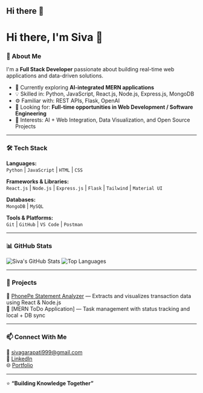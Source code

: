 ## Hi there 👋

<!--
**siva-garapati/siva-garapati** is a ✨ _special_ ✨ repository because its `README.md` (this file) appears on your GitHub profile.

Here are some ideas to get you started:

- 🔭 I’m currently working on ...
- 🌱 I’m currently learning ...
- 👯 I’m looking to collaborate on ...
- 🤔 I’m looking for help with ...
- 💬 Ask me about ...
- 📫 How to reach me: ...
- 😄 Pronouns: ...
- ⚡ Fun fact: ...
-->

# Hi there, I'm Siva 👋

### 🚀 About Me
I'm a **Full Stack Developer** passionate about building real-time web applications and data-driven solutions.

- 🌱 Currently exploring **AI-integrated MERN applications**
- 💡 Skilled in: Python, JavaScript, React.js, Node.js, Express.js, MongoDB
- ⚙️ Familiar with: REST APIs, Flask, OpenAI
- 💼 Looking for: **Full-time opportunities in Web Development / Software Engineering**
- 🧠 Interests: AI + Web Integration, Data Visualization, and Open Source Projects
---

### 🛠️ Tech Stack
**Languages:**  
`Python` | `JavaScript` | `HTML` | `CSS`

**Frameworks & Libraries:**  
`React.js` | `Node.js` | `Express.js` | `Flask` | `Tailwind` | `Material UI`

**Databases:**  
`MongoDB` | `MySQL`

**Tools & Platforms:**  
`Git` | `GitHub` | `VS Code` | `Postman`

---

### 📊 GitHub Stats
![Siva's GitHub Stats](https://github-readme-stats.vercel.app/api?username=siva-garapati&show_icons=true&theme=tokyonight)
![Top Languages](https://github-readme-stats.vercel.app/api/top-langs/?username=siva-garapati&layout=compact&theme=tokyonight)

---

### 💼 Projects
🔹 [PhonePe Statement Analyzer](https://peflow.vercel.app) — Extracts and visualizes transaction data using React & Node.js  
🔹 [MERN ToDo Application] — Task management with status tracking and local + DB sync

---

### 📫 Connect With Me
📧 [sivagarapati999@gmail.com](mailto:sivagarapati999@gmail.com)  
💼 [LinkedIn](https://linkedin.com/in/siva-garapati)  
🌐 [Portfolio](https://your-portfolio-link)

---

⭐ **“Building Knowledge Together”**

